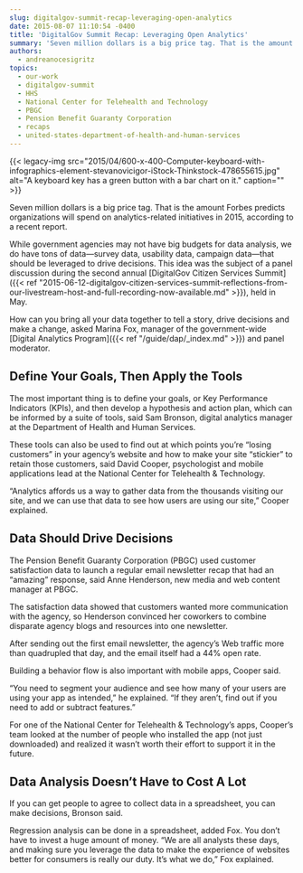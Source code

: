 ```yaml
---
slug: digitalgov-summit-recap-leveraging-open-analytics
date: 2015-08-07 11:10:54 -0400
title: 'DigitalGov Summit Recap: Leveraging Open Analytics'
summary: 'Seven million dollars is a big price tag. That is the amount Forbes predicts organizations will spend on analytics-related initiatives in 2015, according to a recent report. While government agencies may not have big budgets for data analysis, we do have tons of data&mdash;survey data, usability data, campaign data&mdash;that should be leveraged to drive decisions.'
authors:
  - andreanocesigritz
topics:
  - our-work
  - digitalgov-summit
  - HHS
  - National Center for Telehealth and Technology
  - PBGC
  - Pension Benefit Guaranty Corporation
  - recaps
  - united-states-department-of-health-and-human-services
---
```


{{< legacy-img src="2015/04/600-x-400-Computer-keyboard-with-infographics-element-stevanovicigor-iStock-Thinkstock-478655615.jpg" alt="A keyboard key has a green button with a bar chart on it." caption="" >}}

Seven million dollars is a big price tag. That is the amount Forbes predicts organizations will spend on analytics-related initiatives in 2015, according to a recent report.

While government agencies may not have big budgets for data analysis, we do have tons of data—survey data, usability data, campaign data—that should be leveraged to drive decisions. This idea was the subject of a panel discussion during the second annual [DigitalGov Citizen Services Summit]({{< ref "2015-06-12-digitalgov-citizen-services-summit-reflections-from-our-livestream-host-and-full-recording-now-available.md" >}}), held in May.

How can you bring all your data together to tell a story, drive decisions and make a change, asked Marina Fox, manager of the government-wide [Digital Analytics Program]({{< ref "/guide/dap/_index.md" >}}) and panel moderator.

## Define Your Goals, Then Apply the Tools

The most important thing is to define your goals, or Key Performance Indicators (KPIs), and then develop a hypothesis and action plan, which can be informed by a suite of tools, said Sam Bronson, digital analytics manager at the Department of Health and Human Services.

These tools can also be used to find out at which points you’re “losing customers” in your agency’s website and how to make your site “stickier” to retain those customers, said David Cooper, psychologist and mobile applications lead at the National Center for Telehealth & Technology.

“Analytics affords us a way to gather data from the thousands visiting our site, and we can use that data to see how users are using our site,” Cooper explained.

## Data Should Drive Decisions

The Pension Benefit Guaranty Corporation (PBGC) used customer satisfaction data to launch a regular email newsletter recap that had an “amazing” response, said Anne Henderson, new media and web content manager at PBGC.

The satisfaction data showed that customers wanted more communication with the agency, so Henderson convinced her coworkers to combine disparate agency blogs and resources into one newsletter.

After sending out the first email newsletter, the agency’s Web traffic more than quadrupled that day, and the email itself had a 44% open rate.

Building a behavior flow is also important with mobile apps, Cooper said.

“You need to segment your audience and see how many of your users are using your app as intended,” he explained. “If they aren’t, find out if you need to add or subtract features.”

For one of the National Center for Telehealth & Technology’s apps, Cooper’s team looked at the number of people who installed the app (not just downloaded) and realized it wasn’t worth their effort to support it in the future.

## Data Analysis Doesn&#8217;t Have to Cost A Lot

If you can get people to agree to collect data in a spreadsheet, you can make decisions, Bronson said.

Regression analysis can be done in a spreadsheet, added Fox. You don’t have to invest a huge amount of money. “We are all analysts these days, and making sure you leverage the data to make the experience of websites better for consumers is really our duty. It’s what we do,” Fox explained.
